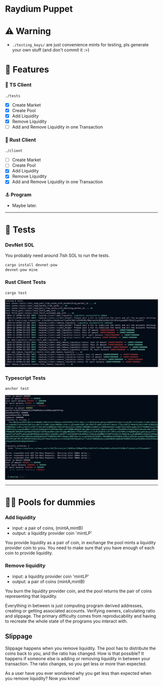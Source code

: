 # Raydium Puppet

# ⚠️ Warning
- `./testing_keys/` are just convenience mints for testing, pls generate your own stuff (and don't commit it :>)


# 🍭 Features 

### 📜 TS Client
`./tests`
- [x] Create Market
- [x] Create Pool
- [x] Add Liquidity
- [x] Remove Liquidity
- [ ] Add and Remove Liquidity in one Transaction

### 🦀 Rust Client 
`./client`
- [ ] Create Market
- [ ] Create Pool
- [x] Add Liquidity
- [x] Remove Liquidity
- [x] Add and Remove Liquidity in one Transaction

### ⚓️ Program
- Maybe later.

---

# 🧪 Tests 


### DevNet SOL
You probably need around 7ish SOL to run the tests.
```
cargo install devnet-pow
devnet-pow mine
```

### Rust Client Tests
```
cargo test
```
![Anchor Tests](images/cargo_tests.png)


### Typescript Tests
```
anchor test
```
![Anchor Tests](images/anchor_tests.png)

---

# 🙋‍♀️ Pools for dummies 

### Add liquidity
- input: a pair of coins, (mintA,mintB)
- output: a liquidity provider coin 'mintLP'

You provide liquidity as a pair of coin, in exchange the pool mints a liquidity provider coin to you. You need to make sure that you have enough of each coin to provide liquidity.

### Remove liquidity
- input: a liquidity provider coin 'mintLP'
- output: a pair of coins (mintA,mintB)

You burn the liquidity provider coin, and the pool returns the pair of coins representing that liquidity.

Everything in between is just computing program derived addresses, creating or getting associated accounts. Verifying owners, calculating ratio and slippage. The primary difficulty comes from reproducability and having to recreate the whole state of the programs you interact with.

## Slippage
Slippage happens when you remove liquidity. The pool has to distribute the coins back to you, and the ratio has changed. How is that possible? It happens if someone else is adding or removing liquidity in between your transaction. The ratio changes, so you get less or more than expected.

As a user have you ever wondered why you get less than expected when you remove liquidity? Now you know!